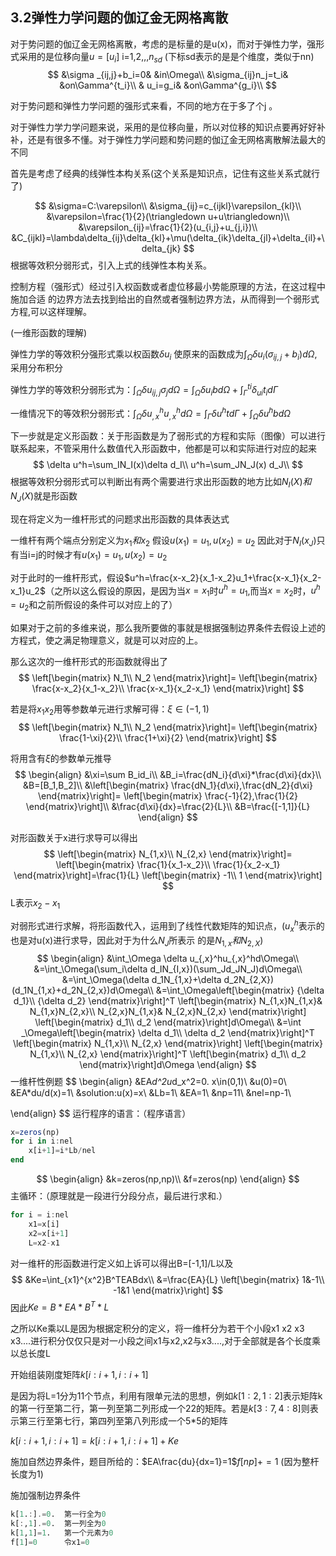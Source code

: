 ## 3.2弹性力学问题的伽辽金无网格离散

对于势问题的伽辽金无网格离散，考虑的是标量的是u(x)，而对于弹性力学，强形式采用的是位移向量$u=[u_i]$ i=1,2,,,$n_{sd}$ (下标sd表示的是是个维度，类似于nn)
$$
&\sigma _{ij,j}+b_i=0&
&in\Omega\\
&\sigma_{ij}n_j=t_i&
&on\Gamma^{t_i}\\
& u_i=g_i&
&on\Gamma^{g_i}\\
$$



对于势问题和弹性力学问题的强形式来看，不同的地方在于多了个j 。

对于弹性力学力学问题来说，采用的是位移向量，所以对位移的知识点要再好好补补，还是有很多不懂。对于弹性力学问题和势问题的伽辽金无网格离散解法最大的不同

首先是考虑了经典的线弹性本构关系(这个关系是知识点，记住有这些关系式就行了)

$$
&\sigma=C:\varepsilon\\
&\sigma_{ij}=c_{ijkl}\varepsilon_{kl}\\
&\varepsilon=\frac{1}{2}(\triangledown u+u\triangledown)\\
&\varepsilon_{ij}=\frac{1}{2}(u_{i,j}+u_{j,i})\\
&C_{ijkl}=\lambda\delta_{ij}\delta_{kl}+\mu(\delta_{ik}\delta_{jl}+\delta_{il}+\delta_{jk}
$$
根据等效积分弱形式，引入上式的线弹性本构关系。

控制方程（强形式）经过引入权函数或者虚位移最小势能原理的方法，在这过程中施加合适 的边界方法去找到给出的自然或者强制边界方法，从而得到一个弱形式方程,可以这样理解。

(一维形函数的理解)

弹性力学的等效积分强形式乘以权函数$\delta u_i$ 使原来的函数成为$\int_\Omega \delta u_i(\sigma_{ij,j}+b_i)d\Omega$,采用分布积分

弹性力学的等效积分弱形式为：$\int_\Omega \delta u_{ij,j}\sigma_jd\Omega=\int_\Omega \delta u_{i}bd\Omega+\int_\Gamma^{ti}\delta _{ui}t_id\Gamma$

一维情况下的等效积分弱形式：$\int_\Omega \delta u_{,x}^hu_{,x}^hd\Omega=\int_\Gamma \delta u^htd\Gamma+\int_\Omega \delta u^hbd\Omega$

下一步就是定义形函数：关于形函数是为了弱形式的方程和实际（图像）可以进行联系起来，不管采用什么数值代入形函数中，他都是可以和实际进行对应的起来
$$
\delta u^h=\sum_IN_I(x)\delta d_I\\
u^h=\sum_JN_J(x) d_J\\
$$
根据等效积分弱形式可以判断出有两个需要进行求出形函数的地方比如$N_I(X)和N_J(X)$就是形函数

现在将定义为一维杆形式的问题求出形函数的具体表达式

一维杆有两个端点分别定义为$x_1和x_2$ 假设$u(x_1)=u_1,u(x_2)=u_2$ 因此对于$N_I(x_J)$只有当i=j的时候才有$u(x_1)=u_1,u(x_2)=u_2$

对于此时的一维杆形式，假设$u^h=\frac{x-x_2}{x_1-x_2}u_1+\frac{x-x_1}{x_2-x_1}u_2$（之所以这么假设的原因，是因为当$x=x_1$时$u^h=u_1$,而当$x=x_2$时，$u^h=u_2$和之前所假设的条件可以对应上的了）

如果对于之前的多维来说，那么我所要做的事就是根据强制边界条件去假设上述的方程式，使之满足物理意义，就是可以对应的上。

那么这次的一维杆形式的形函数就得出了
$$
\left[\begin{matrix}
N_1\\
N_2
\end{matrix}\right]=
\left[\begin{matrix}
\frac{x-x_2}{x_1-x_2}\\
\frac{x-x_1}{x_2-x_1}
\end{matrix}\right]
$$

若是将$x_1x_2$用等参数单元进行求解可得：$\xi \in (-1,1)$
$$
\left[\begin{matrix}
N_1\\
N_2
\end{matrix}\right]=
\left[\begin{matrix}
\frac{1-\xi}{2}\\
\frac{1+\xi}{2}
\end{matrix}\right]
$$

将用含有$\xi$的参数单元推导
$$
\begin{align}
&\xi=\sum B_id_i\\
&B_i=\frac{dN_i}{d\xi}*\frac{d\xi}{dx}\\
&B=[B_1,B_2]\\
&\left[\begin{matrix}
\frac{dN_1}{d\xi},\frac{dN_2}{d\xi}
\end{matrix}\right]=
\left[\begin{matrix}
\frac{-1}{2},\frac{1}{2}
\end{matrix}\right]\\
&\frac{d\xi}{dx}=\frac{2}{L}\\
&B=\frac{[-1,1]}{L}
\end{align}
$$


对形函数关于x进行求导可以得出
$$
\left[\begin{matrix}
N_{1,x}\\
N_{2,x}
\end{matrix}\right]=
\left[\begin{matrix}
\frac{1}{x_1-x_2}\\
\frac{1}{x_2-x_1}
\end{matrix}\right]=\frac{1}{L}
\left[\begin{matrix}
-1\\
1
\end{matrix}\right]
$$
L表示$x_2-x_1$

对弱形式进行求解，将形函数代入，运用到了线性代数矩阵的知识点，($u_x^h$表示的也是对u(x)进行求导，因此对于为什么$N_J$所表示 的是$N_{1,x}和N_{2,X}$)
$$
\begin{align}
&\int_\Omega \delta u_{,x}^hu_{,x}^hd\Omega\\
&=\int_\Omega(\sum_i\delta d_IN_{I,x})(\sum_Jd_JN_J)d\Omega\\
&=\int_\Omega(\delta d_1N_{1,x}+\delta d_2N_{2,X})(d_1N_{1,x}+d_2N_{2,x})d\Omega\\
&=\int_\Omega\left[\begin{matrix}
{\delta d_1}\\
{\delta d_2}
\end{matrix}\right]^T
\left[\begin{matrix}
N_{1,x}N_{1,x}&
N_{1,x}N_{2,x}\\
N_{2,x}N_{1,x}&
N_{2,x}N_{2,x}
\end{matrix}\right]
\left[\begin{matrix}
d_1\\
d_2
\end{matrix}\right]d\Omega\\
&=\int _\Omega\left[\begin{matrix}
\delta d_1\\
\delta d_2
\end{matrix}\right]^T
\left[\begin{matrix}
N_{1,x}\\
N_{2,x}
\end{matrix}\right]
\left[\begin{matrix}
N_{1,x}\\
N_{2,x}
\end{matrix}\right]^T
\left[\begin{matrix}
d_1\\
d_2
\end{matrix}\right]d\Omega
\end{align}
$$
一维杆性例题
$$
\begin{align}
&EA*d^2u*d_x^2=0.  x\in(0,1)\\
&u(0)=0\\
&EA*du/d(x)=1\\
&solution:u(x)=x\\
&Lb=1\\
&EA=1\\
&np=11\\
&nel=np-1\\

\end{align}
$$
运行程序的语言：（程序语言）

```julia
x=zeros(np)
for i in i:nel
    x[i+1]=i*Lb/nel
end
```


$$
\begin{align}
&k=zeros(np,np)\\
&f=zeros(np)
\end{align}
$$
主循环：（原理就是一段进行分段分点，最后进行求和.）
```julia
for i = i:nel
    x1=x[i]
    x2=x[i+1]
    L=x2-x1
```

对一维杆的形函数进行定义如上诉可以得出B=[-1,1]/L以及
$$
&Ke=\int_{x1}^{x^2}B^TEABdx\\
&=\frac{EA}{L}
\left[\begin{matrix}
1&-1\\
-1&1
\end{matrix}\right]
$$
因此$Ke=B*EA*B^T*L$

之所以Ke乘以L是因为根据定积分的定义，将一维杆分为若干个小段x1 x2 x3 x3....进行积分仅仅只是对一小段之间x1与x2,x2与x3....,对于全部就是各个长度乘以总长度L

开始组装刚度矩阵$k[i:i+1,i:i+1]$

是因为将L=1分为11个节点，利用有限单元法的思想，例如$k[1:2,1:2]$表示矩阵k的第一行至第二行，第一列至第二列形成一个22的矩阵。若是$k[3:7,4:8]$则表示第三行至第七行，第四列至第八列形成一个5*5的矩阵

$k[i:i+1,i:i+1]=k[i:i+1,i:i+1]+Ke$

施加自然边界条件，题目所给的：$EA\frac{du}{dx=1}=1$$f[np]+=1$ (因为整杆长度为1)       

施加强制边界条件

```julia
k[1.:].=0.  第一行全为0
k[:,1].=0.  第一列全为0
k[1,1]=1.   第一个元素为0
f[1]=0      令x1=0
```
